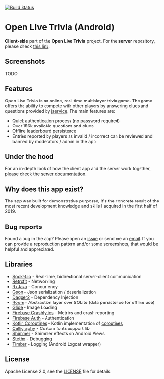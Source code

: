 [![Build Status](https://travis-ci.org/radusalagean/open-live-trivia-app-android.svg?branch=master)](https://travis-ci.org/radusalagean/open-live-trivia-app-android)

# Open Live Trivia (Android)
**Client-side** part of the **Open Live Trivia** project. For the **server** repository, please check [this link](https://github.com/radusalagean/open-live-trivia-api).

## Screenshots
TODO

## Features
Open Live Trivia is an online, real-time multiplayer trivia game. The game offers the ability to compete with other players by answering clues and questions provided by [jservice](http://jservice.io/). The main features are:
- Quick authentication process (no password required)
- Over 156k available questions and clues
- Offline leaderboard persistence
- Entries reported by players as invalid / incorrect can be reviewed and banned by moderators / admin in the app

## Under the hood
For an in-depth look of how the client app and the server work together, please check the [server documentation](https://github.com/radusalagean/open-live-trivia-api/blob/master/README.md).

## Why does this app exist?
The app was built for demonstrative purposes, it's the concrete result of the most recent development knowledge and skills I acquired in the first half of 2019.

## Bug reports
Found a bug in the app? Please open an [issue](https://github.com/radusalagean/open-live-trivia-app-android/issues) or send me an [email](mailto:busytrack@gmail.com). If you can provide a reproduction pattern and/or some screenshots, that would be helpful and appreciated.

## Libraries
- [Socket.io](https://socket.io/) - Real-time, bidirectional server-client communication
- [Retrofit](https://square.github.io/retrofit/) - Networking
- [RxJava](https://github.com/ReactiveX/RxJava) - Concurrency
- [Gson](https://github.com/google/gson) - Json serialization / deserialization
- [Dagger2](https://github.com/google/dagger) - Dependency Injection
- [Room](https://developer.android.com/topic/libraries/architecture/room) - Abstraction layer over SQLite (data persistence for offline use)
- [Glide](https://github.com/bumptech/glide) - Image Loading
- [Firebase Crashlytics](https://firebase.google.com/docs/crashlytics) - Metrics and crash reporting
- [Firebase Auth](https://firebase.google.com/docs/auth) - Authentication
- [Kotlin Coroutines](https://kotlinlang.org/docs/reference/coroutines-overview.html) - Kotlin implementation of [coroutines](https://en.wikipedia.org/wiki/Coroutine)
- [Calligraphy](https://github.com/InflationX/Calligraphy/) - Custom fonts support lib
- [Shimmer](https://github.com/facebook/shimmer-android) - Shimmer effects on Android Views
- [Stetho](http://facebook.github.io/stetho/) - Debugging
- [Timber](https://github.com/JakeWharton/timber) - Logging (Android Logcat wrapper)

## License
Apache License 2.0, see the [LICENSE](LICENSE) file for details.
